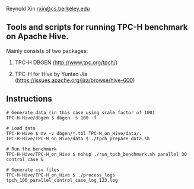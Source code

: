 Reynold Xin
rxin@cs.berkeley.edu

## Tools and scripts for running TPC-H benchmark on Apache Hive.

Mainly consists of two packages:

1. TPC-H DBGEN (http://www.tpc.org/tpch/)

2. TPC-H for Hive by Yuntao Jia (https://issues.apache.org/jira/browse/hive-600)

## Instructions

```
# Generate data (in this case using scale factor of 100)
TPC-H-Hive/dbgen $ dbgen -s 100 -f

# Load data
TPC-H-Hive $ mv -v dbgen/*.tbl TPC-H_on_Hive/data/.
TPC-H-Hive/TPC-H_on_Hive/data $ ./tpch_prepare_data.sh

# Run the benchmark
TPC-H-Hive/TPC-H_on_Hive $ nohup ./run_tpch_benchmark.sh parallel 30 control_case &

# Generate csv files
TPC-H-Hive/TPC-H_on_Hive $ ./process_logs tpch_100_parallel_control_case_log_123.log
```
